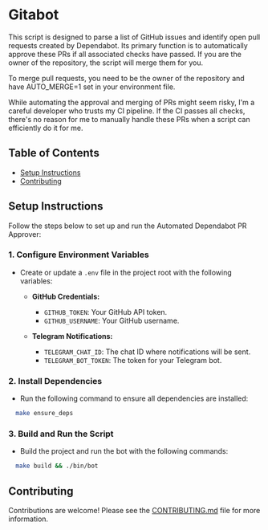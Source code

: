 # Gitabot

This script is designed to parse a list of GitHub issues and identify open pull requests created by Dependabot. Its primary function is to automatically approve these PRs if all associated checks have passed. If you are the owner of the repository, the script will merge them for you.

To merge pull requests, you need to be the owner of the repository and have AUTO_MERGE=1 set in your environment file.

While automating the approval and merging of PRs might seem risky, I'm a careful developer who trusts my CI pipeline. If the CI passes all checks, there's no reason for me to manually handle these PRs when a script can efficiently do it for me.

## Table of Contents

- [Setup Instructions](#setup-instructions)
- [Contributing](#contributing)

## Setup Instructions

Follow the steps below to set up and run the Automated Dependabot PR Approver:

### 1. Configure Environment Variables

- Create or update a `.env` file in the project root with the following variables:

  - **GitHub Credentials:**

    - `GITHUB_TOKEN`: Your GitHub API token.
    - `GITHUB_USERNAME`: Your GitHub username.

  - **Telegram Notifications:**

    - `TELEGRAM_CHAT_ID`: The chat ID where notifications will be sent.
    - `TELEGRAM_BOT_TOKEN`: The token for your Telegram bot.

### 2. Install Dependencies

- Run the following command to ensure all dependencies are installed:

```sh
  make ensure_deps
```

### 3. Build and Run the Script

- Build the project and run the bot with the following commands:

```sh
  make build && ./bin/bot
```

## Contributing

Contributions are welcome! Please see the [CONTRIBUTING.md](./CONTRIBUTING.md) file for more information.
